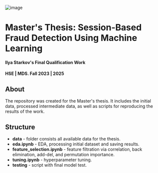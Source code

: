![image](https://github.com/user-attachments/assets/a3ba287a-b92c-4c3e-8d7e-28cfca6fa15f)
# Master's Thesis: Session-Based Fraud Detection Using Machine Learning
#### Ilya Starkov's Final Qualification Work 
#### HSE | MDS. Fall 2023 | 2025

## About
The repository was created for the Master's thesis. It includes the initial data, processed intermediate data, as well as scripts for reproducing the results of the work.

## Structure
* **data** - folder consists all available data for the thesis.
* **eda.ipynb** - EDA, processing initial dataset and saving results.
* **feature_selection.ipynb** - feature filtration via correlation, back elimination, add-del, and permutation importance.
* **tuning.ipynb** - hyperparameter tuning.
* **testing** - script with final model test.
